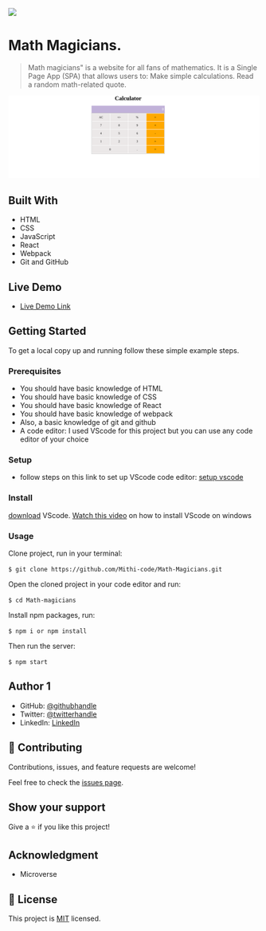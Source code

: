 ![](https://img.shields.io/badge/Microverse-blueviolet)

# Math Magicians.

> Math magicians" is a website for all fans of mathematics. It is a Single Page App (SPA) that allows users to: Make simple calculations. Read a random math-related quote.

![screenshot](./public/app.png)


## Built With

- HTML
- CSS
- JavaScript
- React
- Webpack
- Git and GitHub

## Live Demo

- [Live Demo Link]()


## Getting Started

To get a local copy up and running follow these simple example steps.

### Prerequisites
- You should have basic knowledge of HTML
- You should have basic knowledge of CSS
- You should have basic knowledge of React
- You should have basic knowledge of webpack
- Also, a basic knowledge of git and github
- A code editor: I used VScode for this project but you can use any code editor of your choice
### Setup
- follow steps on this link to set up VScode code editor: [setup vscode](https://www.freecodecamp.org/news/how-to-set-up-vs-code-for-web-development/)

### Install
[download](https://code.visualstudio.com/download) VScode.
[Watch this video](https://www.youtube.com/watch?v=MlIzFUI1QGA) on how to install VScode on windows

### Usage

Clone project, run in your terminal:

```$ git clone https://github.com/Mithi-code/Math-Magicians.git ```

Open the cloned project in your code editor and run:

``` $ cd Math-magicians ```

 Install npm packages, run:

``` $ npm i or npm install ```

Then run the server:

``` $ npm start ```



## Author 1

- GitHub: [@githubhandle](https://github.com/Mithi-code)
- Twitter: [@twitterhandle](https://twitter.com/LazyMithlesh)
- LinkedIn: [LinkedIn](https://www.linkedin.com/in/mithlesh-kumar-564a97221/)

## 🤝 Contributing

Contributions, issues, and feature requests are welcome!

Feel free to check the [issues page](https://github.com/Mithi-code/Math-Magicians/issues).

## Show your support

Give a ⭐️ if you like this project!

## Acknowledgment 
- Microverse 

## 📝 License

This project is [MIT](./MIT.md) licensed.
